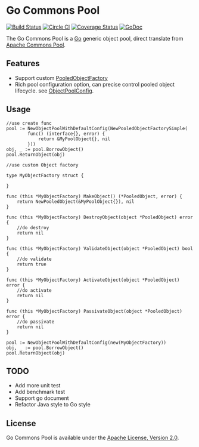 Go Commons Pool
=====

[![Build Status](https://travis-ci.org/jolestar/go-commons-pool.svg?branch=master)](https://travis-ci.org/jolestar/go-commons-pool)
[![Circle CI](https://circleci.com/gh/jolestar/go-commons-pool.svg?style=svg)](https://circleci.com/gh/jolestar/go-commons-pool)
[![Coverage Status](https://coveralls.io/repos/jolestar/go-commons-pool/badge.svg?branch=master&service=github&_day=201603)](https://coveralls.io/github/jolestar/go-commons-pool?branch=master)
[![GoDoc](http://godoc.org/github.com/jolestar/go-commons-pool?status.svg)](http://godoc.org/github.com/jolestar/go-commons-pool)

The Go Commons Pool is a [Go](http://golang.org/) generic object pool, direct translate from [Apache Commons Pool](https://commons.apache.org/proper/commons-pool/).


Features
-------
* Support custom [PooledObjectFactory](https://godoc.org/github.com/jolestar/go-commons-pool#PooledObjectFactory)
* Rich pool configuration option, can precise control pooled object lifecycle. see [ObjectPoolConfig](https://godoc.org/github.com/jolestar/go-commons-pool#ObjectPoolConfig).

Usage
-------

    //use create func
    pool := NewObjectPoolWithDefaultConfig(NewPooledObjectFactorySimple(
    		func() (interface{}, error) {
    			return &MyPoolObject{}, nil
    		}))
    obj, _ := pool.BorrowObject()
    pool.ReturnObject(obj)
    	
    //use custom Object factory
    
    type MyObjectFactory struct {
    	
    }
    
    func (this *MyObjectFactory) MakeObject() (*PooledObject, error) {
    	return NewPooledObject(&MyPoolObject{}), nil
    }
    
    func (this *MyObjectFactory) DestroyObject(object *PooledObject) error {
    	//do destroy
    	return nil
    }
    
    func (this *MyObjectFactory) ValidateObject(object *PooledObject) bool {
    	//do validate
    	return true
    }
    
    func (this *MyObjectFactory) ActivateObject(object *PooledObject) error {
    	//do activate
    	return nil
    }
    
    func (this *MyObjectFactory) PassivateObject(object *PooledObject) error {
    	//do passivate
    	return nil
    }
    
    pool := NewObjectPoolWithDefaultConfig(new(MyObjectFactory))
    obj, _ := pool.BorrowObject()
    pool.ReturnObject(obj)

TODO
-------
* Add more unit test
* Add benchmark test
* Support go document
* Refactor Java style to Go style

License
-------

Go Commons Pool is available under the [Apache License, Version 2.0](http://www.apache.org/licenses/LICENSE-2.0.html).
